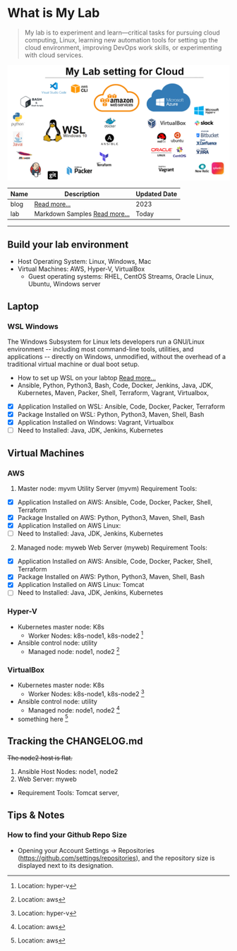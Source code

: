 
# What is  My Lab
> My lab is to experiment and learn—critical tasks for pursuing cloud computing, Linux, learning new automation tools for setting up the cloud environment, improving DevOps work skills, or experimenting with cloud services.

![Tools on WSL](wsl.PNG)

| Name | Description | Updated Date |
| ----------- | ----------- | ----------- |
| blog | [Read more...](https://dial2vincent.github.io/) | 2023 |
| lab | Markdown Samples [Read more...](https://github.com/dial2vincent/lab) | Today |
--- 
## Build your lab environment 
- Host Operating System: Linux, Windows, Mac
- Virtual Machines: AWS, Hyper-V, VirtualBox
  - Guest operating systems: RHEL, CentOS Streams, Oracle Linux, Ubuntu, Windows server

## Laptop
### WSL Windows
The Windows Subsystem for Linux lets developers run a GNU/Linux environment -- including most command-line tools, utilities, and applications -- directly on Windows, unmodified, without the overhead of a traditional virtual machine or dual boot setup.
- How to set up WSL on your labtop  [Read more...](https://github.com/dial2vincent/wsl)
- Ansible, Python, Python3, Bash, Code, Docker, Jenkins, Java, JDK, Kubernetes, Maven, Packer, Shell, Terraform, Vagrant, Virtualbox, 
- [x] Application Installed on WSL: Ansible, Code, Docker, Packer, Terraform
- [x] Package Installed on WSL: Python, Python3, Maven, Shell, Bash
- [x] Application Installed on Windows: Vagrant, Virtualbox 
- [ ] Need to Installed: Java, JDK, Jenkins, Kubernetes

## Virtual Machines 
### AWS 
1. Master node: myvm 
Utility Server (myvm) Requirement Tools: 
- [x] Application Installed on AWS: Ansible, Code, Docker, Packer, Shell, Terraform
- [x] Package Installed on AWS: Python, Python3, Maven, Shell, Bash
- [x] Application Installed on AWS Linux: 
- [ ] Need to Installed: Java, JDK, Jenkins, Kubernetes
2. Managed node: myweb 
Web Server (myweb) Requirement Tools: 
- [x] Application Installed on AWS: Ansible, Code, Docker, Packer, Shell, Terraform
- [x] Package Installed on AWS: Python, Python3, Maven, Shell, Bash
- [x] Application Installed on AWS Linux: Tomcat
- [ ] Need to Installed: Java, JDK, Jenkins, Kubernetes

### Hyper-V
- Kubernetes master node: K8s
  - Worker Nodes: k8s-node1, k8s-node2 [^1]
- Ansible control node: utility
  - Managed node: node1, node2 [^2]

### VirtualBox
- Kubernetes master node: K8s
  - Worker Nodes: k8s-node1, k8s-node2 [^1]
- Ansible control node: utility
  - Managed node: node1, node2 [^2]
- something here [^3]
 
[^1]: Location: hyper-v
[^2]: Location: aws
[^3]: Location: aws

## Tracking the CHANGELOG.md
~~The node2 host is flat.~~
1. Ansible Host Nodes: node1, node2
2. Web Server: myweb
  - Requirement Tools: Tomcat server,
  
## Tips & Notes
### How to find your Github Repo Size
- Opening your Account Settings → Repositories (https://github.com/settings/repositories), and the repository size is displayed next to its designation.
